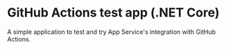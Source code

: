 # GitHub Actions test app (.NET Core)

A simple application to test and try App Service's integration with GitHub Actions. 
